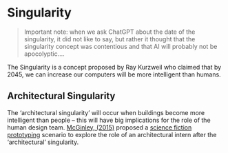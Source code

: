 # Singularity

>Important note: when we ask ChatGPT about the date of the singularity, it did not like to say, but rather it thought that the singularity concept was contentious and that AI will probably not be apocolyptic....

The Singularity is a concept proposed by Ray Kurzweil who claimed that by 2045, we can increase our computers will be more intelligent than humans. 
## Architectural Singularity
The ‘architectural singularity’ will occur when buildings become more intelligent than people – this will have big implications for the role of the human design team. [McGinley, (2015)] proposed a [science fiction prototyping] scenario to explore the role of an architectural intern after the ‘architectural’ singularity.

[McGinley, (2015)]: https://www.researchgate.net/publication/268449100_A_Morphogenetic_Architecture_for_Intelligent_Buildings
[science fiction prototyping]: /Agile/Concepts/ScienceFictionPrototyping
